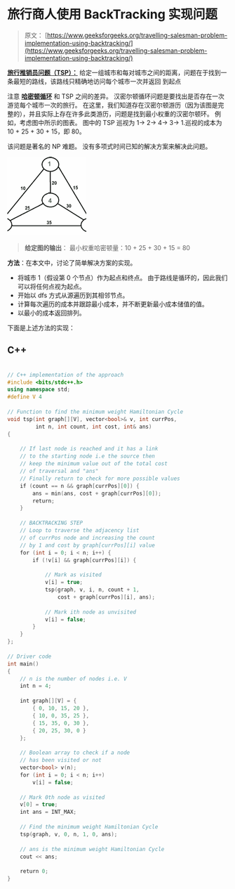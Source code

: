 # 旅行商人使用 BackTracking 实现问题

> 原文： [https://www.geeksforgeeks.org/travelling-salesman-problem-implementation-using-backtracking/](https://www.geeksforgeeks.org/travelling-salesman-problem-implementation-using-backtracking/)

**[旅行推销员问题（TSP）：](https://www.geeksforgeeks.org/travelling-salesman-problem-set-1/)** 给定一组城市和每对城市之间的距离，问题在于找到一条最短的路线，该路线只精确地访问每个城市一次并返回 到起点

注意 **[哈密顿循环](https://www.geeksforgeeks.org/backtracking-set-7-hamiltonian-cycle/)** 和 TSP 之间的差异。 汉密尔顿循环问题是要找出是否存在一次游览每个城市一次的旅行。 在这里，我们知道存在汉密尔顿游历（因为该图是完整的），并且实际上存在许多此类游历，问题是找到最小权重的汉密尔顿环。
例如，考虑图中所示的图表。 图中的 TSP 巡视为 1-> 2-> 4-> 3-> 1.巡视的成本为 10 + 25 + 30 + 15，即 80。

该问题是著名的 NP 难题。 没有多项式时间已知的解决方案来解决此问题。

![TSP](img/5ed402d46a5ae77ea6bbb8f81947428f.png)

> **给定图的输出**：
> 最小权重哈密顿量：10 + 25 + 30 + 15 = 80

**方法**：在本文中，讨论了简单解决方案的实现。

*   将城市 1（假设第 0 个节点）作为起点和终点。 由于路线是循环的，因此我们可以将任何点视为起点。
*   开始以 dfs 方式从源遍历到其相邻节点。
*   计算每次遍历的成本并跟踪最小成本，并不断更新最小成本储值的值。
*   以最小的成本返回排列。

下面是上述方法的实现：

## C++

```cpp

// C++ implementation of the approach 
#include <bits/stdc++.h> 
using namespace std; 
#define V 4 

// Function to find the minimum weight Hamiltonian Cycle 
void tsp(int graph[][V], vector<bool>& v, int currPos, 
         int n, int count, int cost, int& ans) 
{ 

    // If last node is reached and it has a link 
    // to the starting node i.e the source then 
    // keep the minimum value out of the total cost 
    // of traversal and "ans" 
    // Finally return to check for more possible values 
    if (count == n && graph[currPos][0]) { 
        ans = min(ans, cost + graph[currPos][0]); 
        return; 
    } 

    // BACKTRACKING STEP 
    // Loop to traverse the adjacency list 
    // of currPos node and increasing the count 
    // by 1 and cost by graph[currPos][i] value 
    for (int i = 0; i < n; i++) { 
        if (!v[i] && graph[currPos][i]) { 

            // Mark as visited 
            v[i] = true; 
            tsp(graph, v, i, n, count + 1, 
                cost + graph[currPos][i], ans); 

            // Mark ith node as unvisited 
            v[i] = false; 
        } 
    } 
}; 

// Driver code 
int main() 
{ 
    // n is the number of nodes i.e. V 
    int n = 4; 

    int graph[][V] = { 
        { 0, 10, 15, 20 }, 
        { 10, 0, 35, 25 }, 
        { 15, 35, 0, 30 }, 
        { 20, 25, 30, 0 } 
    }; 

    // Boolean array to check if a node 
    // has been visited or not 
    vector<bool> v(n); 
    for (int i = 0; i < n; i++) 
        v[i] = false; 

    // Mark 0th node as visited 
    v[0] = true; 
    int ans = INT_MAX; 

    // Find the minimum weight Hamiltonian Cycle 
    tsp(graph, v, 0, n, 1, 0, ans); 

    // ans is the minimum weight Hamiltonian Cycle 
    cout << ans; 

    return 0; 
} 

```